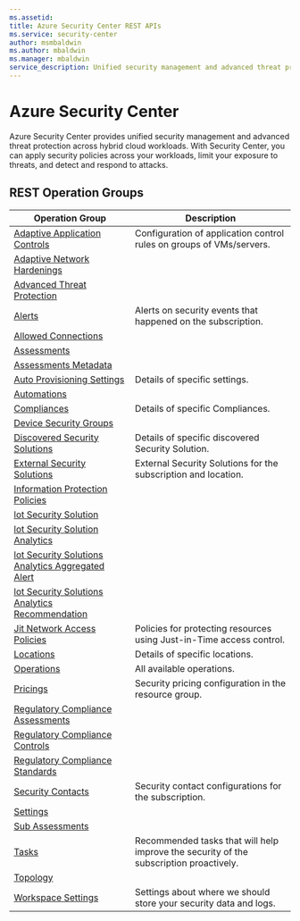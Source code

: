 ```yaml
---
ms.assetid: 
title: Azure Security Center REST APIs
ms.service: security-center
author: msmbaldwin
ms.author: mbaldwin
ms.manager: mbaldwin
service_description: Unified security management and advanced threat protection across hybrid cloud workloads
---
```



# Azure Security Center

Azure Security Center provides unified security management and advanced threat protection across hybrid cloud workloads. With Security Center, you can apply security policies across your workloads, limit your exposure to threats, and detect and respond to attacks.

## REST Operation Groups


| Operation Group | Description |
|---|---|
| [Adaptive Application Controls](../../docs-ref-autogen/securitycenter/AdaptiveApplicationControls.yml) | Configuration of application control rules on groups of VMs/servers.|
| [Adaptive Network Hardenings](../../docs-ref-autogen/securitycenter/AdaptiveNetworkHardenings.yml) | |
| [Advanced Threat Protection](../../docs-ref-autogen/securitycenter/AdvancedThreatProtection.yml) | |
| [Alerts](../../docs-ref-autogen/securitycenter/Alerts.yml) | Alerts on security events that happened on the subscription. |
| [Allowed Connections](../../docs-ref-autogen/securitycenter/AllowedConnections.yml) | |
| [Assessments](../../docs-ref-autogen/securitycenter/Assessments.yml) | |
| [Assessments Metadata](../../docs-ref-autogen/securitycenter/AssessmentsMetadata.yml) | |
| [Auto Provisioning Settings](../../docs-ref-autogen/securitycenter/AutoProvisioningSettings.yml) | Details of specific settings. |
| [Automations](../../docs-ref-autogen/securitycenter/Automations.yml) | |
| [Compliances](../../docs-ref-autogen/securitycenter/Compliances.yml) | Details of specific Compliances. |
| [Device Security Groups](../../docs-ref-autogen/securitycenter/DeviceSecurityGroups.yml) | |
| [Discovered Security Solutions](../../docs-ref-autogen/securitycenter/DiscoveredSecuritySolutions.yml) | Details of specific discovered Security Solution. |
| [External Security Solutions](../../docs-ref-autogen/securitycenter/ExternalSecuritySolutions.yml) | External Security Solutions for the subscription and location. |
| [Information Protection Policies](../../docs-ref-autogen/securitycenter/InformationProtectionPolicies.yml) | |
| [lot Security Solution](https://docs.microsoft.com/en-us/rest/api/securitycenter/iotsecuritysolution) | |
| [lot Security Solution Analytics](https://docs.microsoft.com/en-us/rest/api/securitycenter/iotsecuritysolutionanalytics) | |
| [lot Security Solutions Analytics Aggregated Alert](https://docs.microsoft.com/en-us/rest/api/securitycenter/iotsecuritysolutionsanalyticsaggregatedalert) | |
| [lot Security Solutions Analytics Recommendation](https://docs.microsoft.com/en-us/rest/api/securitycenter/iotsecuritysolutionsanalyticsrecommendation) | |
| [Jit Network Access Policies](../../docs-ref-autogen/securitycenter/JitNetworkAccessPolicies.yml) | Policies for protecting resources using Just-in-Time access control. |
| [Locations](../../docs-ref-autogen/securitycenter/Locations.yml) | Details of specific locations. |
| [Operations](../../docs-ref-autogen/securitycenter/Operations.yml) | All available operations. |
| [Pricings](../../docs-ref-autogen/securitycenter/Pricings.yml) | Security pricing configuration in the resource group. |
| [Regulatory Compliance Assessments](../../docs-ref-autogen/securitycenter/RegulatoryComplianceAssessments.yml) | |
| [Regulatory Compliance Controls](../../docs-ref-autogen/securitycenter/RegulatoryComplianceControls.yml) | |
| [Regulatory Compliance Standards](../../docs-ref-autogen/securitycenter/RegulatoryComplianceStandards.yml) | |
| [Security Contacts](../../docs-ref-autogen/securitycenter/SecurityContacts.yml) | Security contact configurations for the subscription. |
| [Settings](../../docs-ref-autogen/securitycenter/Settings.yml) | |
| [Sub Assessments](../../docs-ref-autogen/securitycenter/SubAssessments.yml) | |
| [Tasks](../../docs-ref-autogen/securitycenter/Tasks.yml) | Recommended tasks that will help improve the security of the subscription proactively. |
| [Topology](../../docs-ref-autogen/securitycenter/Topology.yml) | |
| [Workspace Settings](../../docs-ref-autogen/securitycenter/WorkspaceSettings.yml) | Settings about where we should store your security data and logs. |